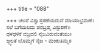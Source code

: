 +++
title = "088"

+++
ಚಲನೆ ವಿಶ್ವಾಸ್ತರಣೆಯದುವೆ ಮಾಯಾಭ್ರಮಣೆ।  
ಸಲೆ ಬಗೆಯಲದು ಪರಬ್ರಹ್ಮ ವಿಸ್ಫುರಣೆ॥  
ಥಳಥಳಿಕೆ ವಜ್ರದಲಿ ನೈಜವಿರುವಂತೆಯು।  
ಜ್ಜ್ವಲತೆ ಬೊಮ್ಮಗೆ ನೈಜ - ಮಂಕುತಿಮ್ಮ॥  
